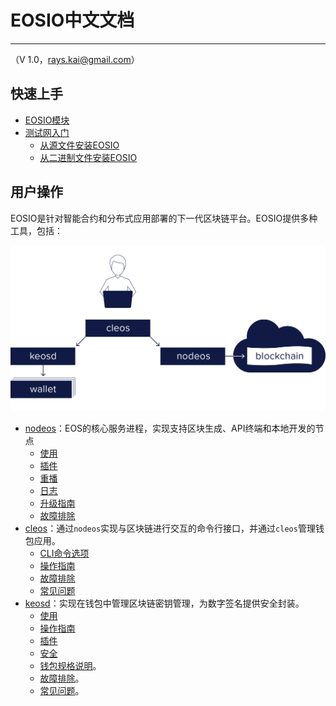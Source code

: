 # EOSIO中文文档
-----
（V 1.0，rays.kai@gmail.com）


## 快速上手

* [EOSIO模块](index.md)
* [测试网入门](00_install/index.md)
  * [从源文件安装EOSIO](00_install/01_build-from-source/index.md)
  * [从二进制文件安装EOSIO](00_install/00_install-prebuilt-binaries.md)

## 用户操作

EOSIO是针对智能合约和分布式应用部署的下一代区块链平台。EOSIO提供多种工具，包括：

![EOS组件](eosio_components.png)

* [nodeos](01_nodeos/index.md)：EOS的核心服务进程，实现支持区块生成、API终端和本地开发的节点
  * [使用](01_nodeos/02_usage/index.md)
  * [插件](01_nodeos/03_plugins/index.md)
  * [重播](01_nodeos/04_replays/index.md)
  * [日志](01_nodeos/06_logging/index.md)
  * [升级指南](01_nodeos/07_upgrade-guides/index.md)
  * [故障排除](01_nodeos/08_troubleshooting/index.md)
* [cleos](02_cleos/index.md)：通过`nodeos`实现与区块链进行交互的命令行接口，并通过`cleos`管理钱包应用。
  * [CLI命令选项](02_cleos/03_command-reference\index.md)
  * [操作指南](02_cleos/02_how-to-guides\index.md)
  * [故障排除](02_cleos/04_troubleshooting.md)
  * [常见问题](02_cleos/05_FAQ.md)
* [keosd](03_keosd/index.md)：实现在钱包中管理区块链密钥管理，为数字签名提供安全封装。
  * [使用](03_keosd/10_usage.md)
  * [操作指南](03_keosd/30_how-to-guides/index.md)
  * [插件](03_keosd/15_plugins/index.md)
  * [安全](03_keosd/20_security.md)
  * [钱包规格说明](03_keosd/35_wallet-specification.md)。
  * [故障排除](03_keosd/40_troubleshooting.md)。
  * [常见问题](03_keosd/50_FAQ.md)。
